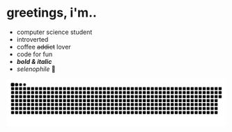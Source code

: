 # greetings, i'm..

- computer science student
- introverted
- coffee ~~addict~~ lover
- code for fun
-  _**bold & italic**_
- _selenophile_ 🌙

![Snake animation](https://raw.githubusercontent.com/yusrilia/yusrilia/output/github-contribution-grid-snake-dark.svg)
